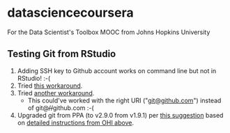 # datasciencecoursera
For the Data Scientist's Toolbox MOOC from Johns Hopkins University

## Testing Git from RStudio
1. Adding SSH key to Github account works on command line but not in RStudio! :-( 
2. Tried [this workaround](https://github.com/STAT545-UBC/Discussion/issues/93 "STAT 545 @ University of British Columbia").
3. Tried [another workaround](https://github.com/OHI-Science/ohicore/issues/104 "Ocean Health Index").
   * This could've worked with the right URI ("git@github.com") instead of git@~~//~~github.com :-( 
4. Upgraded git from PPA (to v2.9.0 from v1.9.1) per [this suggestion](http://askubuntu.com/a/568596) based on [detailed instructions from OHI above](http://ohi-science.org/manual/#rpostback-askpass-error).
